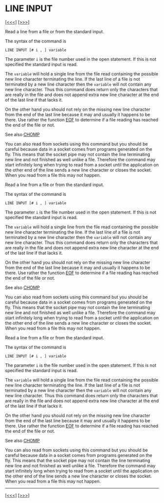 # LINE INPUT

[\[\<\<\<\]](ug_25.123.1.md) [\[\>\>\>\]](ug_25.125.md)

Read a line from a file or from the standard input.

The syntax of the command is

    LINE INPUT [# i , ] variable

The parameter `i` is the file number used in the open statement. If this
is not specified the standard input is read.

The `variable` will hold a single line from the file read containing the
possible new line character terminating the line. If the last line of a
file is not terminated by a new line character then the `variable` will
not contain any new line character. Thus this command does return only
the characters that are really in the file and does not append extra new
line character at the end of the last line if that lacks it.

On the other hand you should not rely on the missing new line character
from the end of the last line because it may and usually it happens to
be there. Use rather the function [EOF](ug_25.51.md) to determine if a
file reading has reached the end of the file or not.

See also [CHOMP](ug_25.22.md)

You can also read from sockets using this command but you should be
careful because data in a socket comes from programs generated on the
fly. This means that the socket pipe may not contain the line
terminating new line and not finished as well unlike a file. Therefore
the command may start infinitely long when trying to read from a socket
until the application on the other end of the line sends a new line
character or closes the socket. When you read from a file this may not
happen.

Read a line from a file or from the standard input.

The syntax of the command is

    LINE INPUT [# i , ] variable

The parameter `i` is the file number used in the open statement. If this
is not specified the standard input is read.

The `variable` will hold a single line from the file read containing the
possible new line character terminating the line. If the last line of a
file is not terminated by a new line character then the `variable` will
not contain any new line character. Thus this command does return only
the characters that are really in the file and does not append extra new
line character at the end of the last line if that lacks it.

On the other hand you should not rely on the missing new line character
from the end of the last line because it may and usually it happens to
be there. Use rather the function [EOF](ug_25.51.md) to determine if a
file reading has reached the end of the file or not.

See also [CHOMP](ug_25.22.md)

You can also read from sockets using this command but you should be
careful because data in a socket comes from programs generated on the
fly. This means that the socket pipe may not contain the line
terminating new line and not finished as well unlike a file. Therefore
the command may start infinitely long when trying to read from a socket
until the application on the other end of the line sends a new line
character or closes the socket. When you read from a file this may not
happen.

Read a line from a file or from the standard input.

The syntax of the command is

    LINE INPUT [# i , ] variable

The parameter `i` is the file number used in the open statement. If this
is not specified the standard input is read.

The `variable` will hold a single line from the file read containing the
possible new line character terminating the line. If the last line of a
file is not terminated by a new line character then the `variable` will
not contain any new line character. Thus this command does return only
the characters that are really in the file and does not append extra new
line character at the end of the last line if that lacks it.

On the other hand you should not rely on the missing new line character
from the end of the last line because it may and usually it happens to
be there. Use rather the function [EOF](ug_25.51.md) to determine if a
file reading has reached the end of the file or not.

See also [CHOMP](ug_25.22.md)

You can also read from sockets using this command but you should be
careful because data in a socket comes from programs generated on the
fly. This means that the socket pipe may not contain the line
terminating new line and not finished as well unlike a file. Therefore
the command may start infinitely long when trying to read from a socket
until the application on the other end of the line sends a new line
character or closes the socket. When you read from a file this may not
happen.

-----

[\[\<\<\<\]](ug_25.123.1.md) [\[\>\>\>\]](ug_25.125.md)
